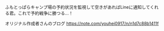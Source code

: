 ふもとっぱらキャンプ場の予約状況を監視して空きがあればLineに通知してくれる君。これで予約戦争に勝つる...！

オリジナル作成者さんのブログ https://note.com/youhei0917/n/n1d7c88b1411f

